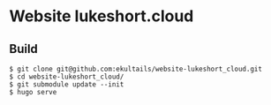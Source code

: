 # Website lukeshort.cloud

## Build

```
$ git clone git@github.com:ekultails/website-lukeshort_cloud.git
$ cd website-lukeshort_cloud/
$ git submodule update --init
$ hugo serve
```
